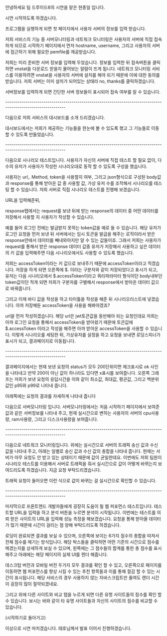안녕하세요 팀 드루이드6의 시연을 맡은 현종일 입니다.

시연 시작하도록 하겠습니다. 

프로그램을 실행하게 되면 첫 페이지에서 사용자 서버의 정보를 입력 받습니다.

저희 서비스의 기능 중 서버모니터링과 네트워크 모니터링은 사용자의 서버에 직접 접속하게 되므로 시작하기 페이지에서 먼저 hostname, username, 그리고 사용자의 서버에 접근하기 위해 필요한 pemfile를 제공받습니다. 

저희는 미리 준비한 서버 정보를 입력해 두었습니다. 정보를 입력한 뒤 접속버튼을 클릭하면 vnstat을 다운로드 받을지 물어보는 알람이 뜨게 됩니다. 네트워크 모니터링 서비스를 이용하려면 vnstat을 사용자의 서버에 설치를 해야 되기 때문에 이에 대한 동의를 받습니다. 저희 서버는 이미 설치가 되어있는 상태라 no, thanks를 클릭하겠습니다.

서버정보를 입력하게 되면 간단한 서버 정보들이 표시되어 접속 여부를 알 수 있습니다.

\------------------------------------------------------------------------------------------------------------

다음으로 저희 서비스의 대시보드를 소개 드리겠습니다.

대시보드에서는 저희가 제공하는 기능들을 한눈에 볼 수 있도록 했고 그 기능들로 이동할 수 있도록 만들었습니다.

\------------------------------------------------------------------------------------------------------------

다음으로 시나리오 테스트입니다. 사용자가 자신의 서버에 직접 테스트 할 필요 없이, 다수의 유저가 사용자가 작성한 시나리오대로 동작 할 수 있도록 구성을 했습니다.

사용자는 url,. Method, token을 사용할지 여부, 그리고 json형식으로 구성된 body값과 response를 통해 받아온 값 중 사용할 값, 가상 유저 수를 조작해서 시나리오를 테스팅 할 수 있습니다. 저희 서버로 직접 시나리오 테스트를 진행해 보겠습니다.

URL을 입력해준뒤, 

response탭에서는 request를 보낸 뒤에 받는 response의 데이터 중 어떤 데이터를 저장해서 사용할 지 사용자가 작성할 수 있습니다.

예를 들어 로그인 전에는 발급받지 못하는 token값을 예로 들 수 있습니다. 해당 유저가 로그인 요청을 먼저 보낸 뒤 서버에서는 임시 토큰을 발급을 해주는 로직이라서 받은 response안에서 데이터를 빼내와야지만 알 수 있는 값들이죠. 그래서 저희는 사용자가 request를 통해서 받은 response 데이터 값중 유저가 저장해서 사용하고 싶은 데이터의 키 값을 입력해주면 다음 시나리오에서도 사용할 수 있도록 했습니다. 

 

저희는 accessToken이라는 키 값으로 보내주기 때문에 accessToken이라고 적겠습니다. 저장을 하게 되면 오른쪽에 $. 이라는 구분자와 같이 저장되었다고 표시가 되고, 유저는 다음 시나리오에서 $.accessToken이라고 쿼리파라미터 형식이던 body내부던 token값이던 적게 되면 저희가 구분자를 구별해서 response에서 받아온 데이터 값으로 바꿔줍니다. 

그리고 이제 바디 값을 작성을 하고 타이틀을 작성을 해준 뒤 시나리오리스트에 넣겠습니다. 아까 저장해둔 accessToken을 사용을 해봐야겠죠? 

url을 먼저 작성하겠습니다. 해당 url은 jwt토큰값을 동반해야 되는 요청인데요 저희는 아까 로그인 요청을 통해서 accessToken을 받아왔기 때문에 토큰값에 $.accessToken 이라고 작성을 해주면 아까 받아온 accessToken을 사용할 수 있습니다. 이렇게 시나리오를 세팅한 뒤, 가상유저를 설정을 하고 요청을 보내면 로딩스피너가 표시가 되고, 결과페이지로 이동됩니다.

\------------------------------------------------------------------------------------------------------------

결과페이지에서는 현재 보낸 요청의 status가 모두 200단위이면 체크표시로 ok 사인을 나타내고 만약 200이 아닌 값이 하나라도 있다면 x표시를 보여줍니다. 오른쪽 그래프는 저희가 보낸 요청의 응답시간을 이와 같이 최소값, 최대값, 평균값, 그리고 백분위 값인 p95와 p99로 나타내 줍니다.

아래쪽에는 요청의 결과를 자세하게 나타내 줍니다

 

 

다음으로 서버모니터링 입니다. 서버모니터링에서는 처음 시작하기 페이지에서 보여준 값과 같은 서버정보를 나타내 주고, 현재 실시간으로 변하는 사용자의 서버의 cpu사용량, ram사용량, 그리고 디스크사용량을 보여줍니다. 

\------------------------------------------------------------------------------------------------------------

 

다음으로 네트워크 모니터링입니다. 위에는 실시간으로 서버의 트래픽 송신 값과 수신 값을 나타내 주고, 아래는 일별로 송신 값과 수신 값의 총합을 나타내 줍니다. 현재는 서버가 아무 요청도 안 받고 있는 상태이기 때문에 값이 균일한데요. 이번에도 저희 팀원이 시나리오 테스트를 이용해서 서버로 트래픽을 줘서 실시간으로 값이 어떻게 바뀌는지 보여드리도록 하겠습니다. 지금 요청 부탁드리겠습니다.

트래픽 요청이 들어오면 이런 식으로 값이 바뀌는 걸 실시간으로 확인할 수 있습니다. 

\------------------------------------------------------------------------------------------------------------

마지막으로 프론트엔드 개발자들에게 굉장히 도움이 될 웹 퍼포먼스 테스트입니다. 테스트할 URL을 입력을 하고 분석 버튼을 누르면 분석이 시작됩니다. 이번에는 테스트를 의뢰 받은 사이트의 URL을 입력해 성능 측정을 해보겠습니다. 요청을 통해 받아올 데이터가 많기 때문에 시간이 걸리는 점 양해 부탁드리도록 하겠습니다.

로딩이 완료되면 결과를 보실 수 있으며, 오른쪽에 보이는 6가지 점수의 총합을 따져서 전체 점수를 메기는 방식입니다. 해당 박스들을 클릭하면 어떤 기준의 시간으로 점수를 메겼는지를 상세하게 보실 수 있으며, 왼쪽에는 그 점수들의 합계를 통한 총 점수를 표시해주고 아래에는 해당 페이지의 실제 UI를 렌더 해줍니다. 

데스크탑 버전과 모바일 버전 두가지 모두 결과를 확인 할 수 있고, 오른쪽으로 페이지를 이동하면 웹 퍼포먼스를 향상 시킬 수 있는 추천 항목들과 이를 통해 절감 할 수 있는 시간이 표시됩니다. 해당 서비스의 경우 사용하지 않는 자바스크립트만 줄여도 랜더 시간이 굉장히 많이 절약되겠네요. 

그리고 위에 다른 사이트와 비교 탭을 누르게 되면 다른 유명 사이트들의 점수를 확인 할 수 있습니다. 보시는 바와 같이 타 유명 사이트들과 자신의 사이트의 점수를 비교할 수 있습니다. 

(시작하기로 돌아가고)

이상으로 시연 마치겠습니다. 태호님께서 발표 이어서 진행하겠습니다.